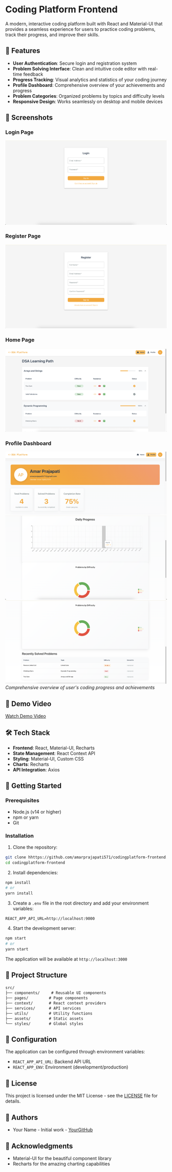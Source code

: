 # Coding Platform Frontend

A modern, interactive coding platform built with React and Material-UI that provides a seamless experience for users to practice coding problems, track their progress, and improve their skills.

## 🚀 Features

- **User Authentication**: Secure login and registration system
- **Problem Solving Interface**: Clean and intuitive code editor with real-time feedback
- **Progress Tracking**: Visual analytics and statistics of your coding journey
- **Profile Dashboard**: Comprehensive overview of your achievements and progress
- **Problem Categories**: Organized problems by topics and difficulty levels
- **Responsive Design**: Works seamlessly on desktop and mobile devices

## 📸 Screenshots

### Login Page
![User Login](screenshots/login.png)

### Register Page
![User Register](screenshots/register.png)

### Home Page
![Home](screenshots/home.png)

### Profile Dashboard
![Profile Dashboard](screenshots/profile-dashboard_1.png)
![Profile Dashboard](screenshots/profile-dashboard_2.png)
![Profile Dashboard](screenshots/profile-dashboard_3.png)
*Comprehensive overview of user's coding progress and achievements*


## 🎥 Demo Video

[Watch Demo Video](https://www.loom.com/share/49d4f00501a3445e8d9a217670795b45?sid=6ceee872-baf0-4926-a3cc-2a0cd500790b)

## 🛠️ Tech Stack

- **Frontend**: React, Material-UI, Recharts
- **State Management**: React Context API
- **Styling**: Material-UI, Custom CSS
- **Charts**: Recharts
- **API Integration**: Axios

## 🚀 Getting Started

### Prerequisites

- Node.js (v14 or higher)
- npm or yarn
- Git

### Installation

1. Clone the repository:
```bash
git clone hhttps://github.com/amarprajapati571/codingplatform-frontend.git
cd codingplatform-frontend
```

2. Install dependencies:
```bash
npm install
# or
yarn install
```

3. Create a `.env` file in the root directory and add your environment variables:
```env
REACT_APP_API_URL=http://localhost:9000
```

4. Start the development server:
```bash
npm start
# or
yarn start
```

The application will be available at `http://localhost:3000`

## 📁 Project Structure

```
src/
├── components/     # Reusable UI components
├── pages/         # Page components
├── context/       # React context providers
├── services/      # API services
├── utils/         # Utility functions
├── assets/        # Static assets
└── styles/        # Global styles
```

## 🔧 Configuration

The application can be configured through environment variables:

- `REACT_APP_API_URL`: Backend API URL
- `REACT_APP_ENV`: Environment (development/production)


## 📝 License

This project is licensed under the MIT License - see the [LICENSE](LICENSE) file for details.

## 👥 Authors

- Your Name - Initial work - [YourGitHub](https://github.com/amarprajapati571)

## 🙏 Acknowledgments

- Material-UI for the beautiful component library
- Recharts for the amazing charting capabilities

